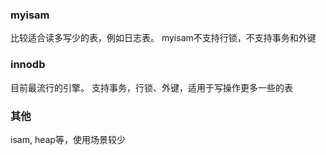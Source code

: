 
### myisam 
 
  比较适合读多写少的表，例如日志表。
  myisam不支持行锁，不支持事务和外键

### innodb 
  目前最流行的引擎。
  支持事务，行锁、外键，适用于写操作更多一些的表

### 其他
  isam, heap等，使用场景较少

